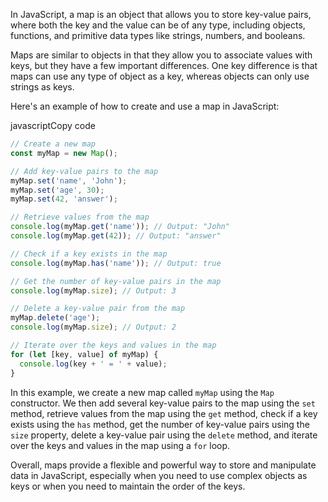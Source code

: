 In JavaScript, a map is an object that allows you to store key-value pairs, where both the key and the value can be of any type, including objects, functions, and primitive data types like strings, numbers, and booleans.

Maps are similar to objects in that they allow you to associate values with keys, but they have a few important differences. One key difference is that maps can use any type of object as a key, whereas objects can only use strings as keys.

Here's an example of how to create and use a map in JavaScript:

javascriptCopy code

```js
// Create a new map
const myMap = new Map();

// Add key-value pairs to the map
myMap.set('name', 'John');
myMap.set('age', 30);
myMap.set(42, 'answer');

// Retrieve values from the map
console.log(myMap.get('name')); // Output: "John"
console.log(myMap.get(42)); // Output: "answer"

// Check if a key exists in the map
console.log(myMap.has('name')); // Output: true

// Get the number of key-value pairs in the map
console.log(myMap.size); // Output: 3

// Delete a key-value pair from the map
myMap.delete('age');
console.log(myMap.size); // Output: 2

// Iterate over the keys and values in the map
for (let [key, value] of myMap) {
  console.log(key + ' = ' + value);
}

``` 

In this example, we create a new map called `myMap` using the `Map` constructor. We then add several key-value pairs to the map using the `set` method, retrieve values from the map using the `get` method, check if a key exists using the `has` method, get the number of key-value pairs using the `size` property, delete a key-value pair using the `delete` method, and iterate over the keys and values in the map using a `for` loop.

Overall, maps provide a flexible and powerful way to store and manipulate data in JavaScript, especially when you need to use complex objects as keys or when you need to maintain the order of the keys.